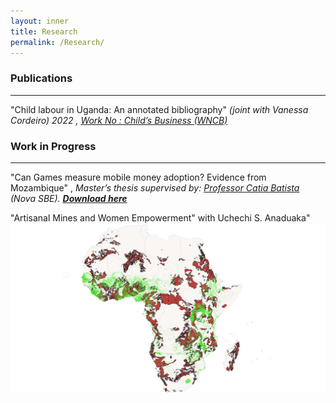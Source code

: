 ```yaml
---
layout: inner
title: Research
permalink: /Research/
---
```


### Publications 
---
"Child labour in Uganda: An annotated bibliography" _(joint with Vanessa Cordeiro) 2022 , [Work No : Child’s Business (WNCB) ](/Uganda-1.pdf)_ 

### Work in Progress
---
 "Can Games measure mobile money adoption? Evidence from Mozambique" , _Master’s thesis supervised by:  [Professor Catia Batista](https://www.catiabatista.org/) (Nova SBE). <b>[Download here](https://jamesahabyona.github.io/games_mobile_money_adoption.pdf)  </b>_

"Artisanal Mines and Women Empowerment" with Uchechi S. Anaduaka" 
 ![alt text](https://github.com/Jamesahabyona/jamesahabyona.github.io/blob/master/dhsgoldafrica.png?raw=true) 
 


 



